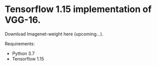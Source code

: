 # Tensorflow 1.15 implementation of VGG-16.

Download Imagenet-weight here (upcoming...).

Requirements:
- Python 3.7 
- Tensorflow 1.15
